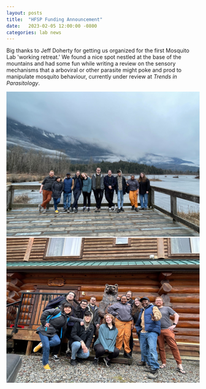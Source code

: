 ```yaml
---
layout: posts
title:  "HFSP Funding Announcement"
date:   2023-02-05 12:00:00 -0800
categories: lab news
---
```


Big thanks to Jeff Doherty for getting us organized for the first Mosquito Lab 'working retreat.' We found a nice spot nestled at the base of the mountains and had some fun while writing a review on the sensory mechanisms that a arboviral or other parasite might poke and prod to manipulate mosquito behaviour, currently under review at *Trends in Parasitology*.

![Retreat Group Photo 1](/assets/images/2023retreat1.jpg)
![Retreat Group Photo 2](/assets/images/2023retreat2.jpg)
